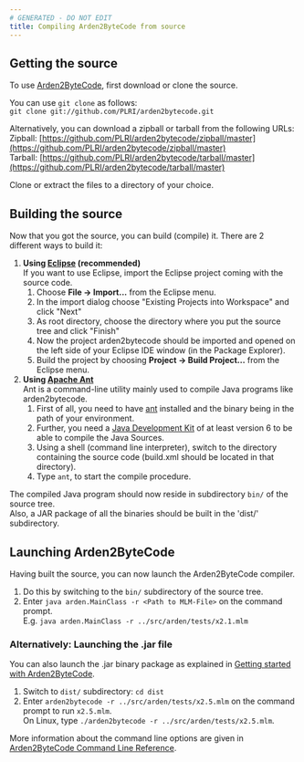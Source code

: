 ```yaml
---
# GENERATED - DO NOT EDIT
title: Compiling Arden2ByteCode from source
---
```

## Getting the source
To use [Arden2ByteCode](https://github.com/PLRI/arden2bytecode), first download or clone the source.

You can use `git clone` as follows:  
`git clone git://github.com/PLRI/arden2bytecode.git`

Alternatively, you can download a zipball or tarball from the following URLs:  
Zipball: [https://github.com/PLRI/arden2bytecode/zipball/master](https://github.com/PLRI/arden2bytecode/zipball/master)  
Tarball: [https://github.com/PLRI/arden2bytecode/tarball/master](https://github.com/PLRI/arden2bytecode/tarball/master)

Clone or extract the files to a directory of your choice.

## Building the source
Now that you got the source, you can build (compile) it. There are 2 different ways to build it:

1. **Using [Eclipse](http://www.eclipse.org/) (recommended)**  
   If you want to use Eclipse, import the Eclipse project coming with the source code.  
   1. Choose **File -> Import...** from the Eclipse menu.
   1. In the import dialog choose "Existing Projects into Workspace" and click "Next"
   1. As root directory, choose the directory where you put the source tree and click "Finish"
   1. Now the project arden2bytecode should be imported and opened on the left side of your Eclipse IDE window (in the Package Explorer).
   1. Build the project by choosing **Project -> Build Project...** from the Eclipse menu.
1. **Using [Apache Ant](http://ant.apache.org/)**  
   Ant is a command-line utility mainly used to compile Java programs like arden2bytecode.  
   1. First of all, you need to have [ant](http://ant.apache.org/) installed and the binary being in the path of your environment.
   1. Further, you need a [Java Development Kit](http://www.oracle.com/technetwork/java/javase/downloads/index.html) of at least version 6 to be able to compile the Java Sources.
   1. Using a shell (command line interpreter), switch to the directory containing the source code (build.xml should be located in that directory).
   1. Type `ant`, to start the compile procedure.

The compiled Java program should now reside in subdirectory `bin/` of the source tree.  
Also, a JAR package of all the binaries should be built in the 'dist/' subdirectory.

## Launching Arden2ByteCode
Having built the source, you can now launch the Arden2ByteCode compiler.

1. Do this by switching to the `bin/` subdirectory of the source tree.
1. Enter `java arden.MainClass -r <Path to MLM-File>` on the command prompt.  
   E.g. `java arden.MainClass -r ../src/arden/tests/x2.1.mlm`

### Alternatively: Launching the .jar file
You can also launch the .jar binary package as explained in [Getting started with Arden2ByteCode](getting-started-with-arden2bytecode.html).

1. Switch to `dist/` subdirectory: `cd dist`
1. Enter `arden2bytecode -r ../src/arden/tests/x2.5.mlm` on the command prompt to run `x2.5.mlm`.  
   On Linux, type `./arden2bytecode -r ../src/arden/tests/x2.5.mlm`.

More information about the command line options are given in [Arden2ByteCode Command Line Reference](arden2bytecode-command-line-reference.html).
